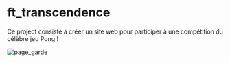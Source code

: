 # ft_transcendence

Ce project consiste à créer un site web pour participer à une compétition du célèbre
jeu Pong !

![page_garde](https://user-images.githubusercontent.com/6858956/159967026-d8edf7fe-0a71-408d-b145-62b887923558.png)
